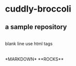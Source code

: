 # cuddly-broccoli
## a sample repository

<br />
blank line use html tags
<br />
<br />
<br />
*MARKDOWN*
**ROCKS**


